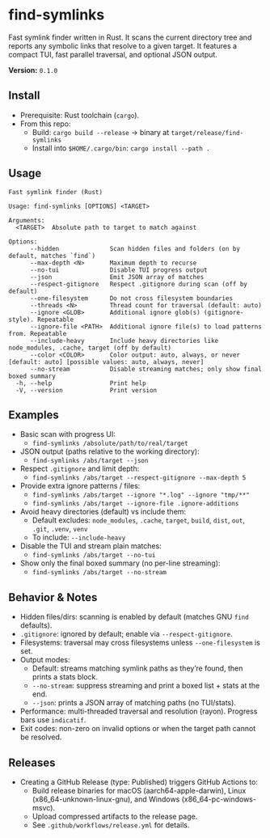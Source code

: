 # find-symlinks

Fast symlink finder written in Rust. It scans the current directory tree and reports any symbolic links that resolve to a given target. It features a compact TUI, fast parallel traversal, and optional JSON output.

**Version:** `0.1.0`

## Install

- Prerequisite: Rust toolchain (`cargo`).
- From this repo:
  - Build: `cargo build --release` → binary at `target/release/find-symlinks`
  - Install into `$HOME/.cargo/bin`: `cargo install --path .`

## Usage

```
Fast symlink finder (Rust)

Usage: find-symlinks [OPTIONS] <TARGET>

Arguments:
  <TARGET>  Absolute path to target to match against

Options:
      --hidden              Scan hidden files and folders (on by default, matches `find`)
      --max-depth <N>       Maximum depth to recurse
      --no-tui              Disable TUI progress output
      --json                Emit JSON array of matches
      --respect-gitignore   Respect .gitignore during scan (off by default)
      --one-filesystem      Do not cross filesystem boundaries
      --threads <N>         Thread count for traversal (default: auto)
      --ignore <GLOB>       Additional ignore glob(s) (gitignore-style). Repeatable
      --ignore-file <PATH>  Additional ignore file(s) to load patterns from. Repeatable
      --include-heavy       Include heavy directories like node_modules, .cache, target (off by default)
      --color <COLOR>       Color output: auto, always, or never [default: auto] [possible values: auto, always, never]
      --no-stream           Disable streaming matches; only show final boxed summary
  -h, --help                Print help
  -V, --version             Print version
```

## Examples

- Basic scan with progress UI:
  - `find-symlinks /absolute/path/to/real/target`
- JSON output (paths relative to the working directory):
  - `find-symlinks /abs/target --json`
- Respect `.gitignore` and limit depth:
  - `find-symlinks /abs/target --respect-gitignore --max-depth 5`
- Provide extra ignore patterns / files:
  - `find-symlinks /abs/target --ignore "*.log" --ignore "tmp/**"`
  - `find-symlinks /abs/target --ignore-file .ignore-additions`
- Avoid heavy directories (default) vs include them:
  - Default excludes: `node_modules`, `.cache`, `target`, `build`, `dist`, `out`, `.git`, `.venv`, `venv`
  - To include: `--include-heavy`
- Disable the TUI and stream plain matches:
  - `find-symlinks /abs/target --no-tui`
- Show only the final boxed summary (no per-line streaming):
  - `find-symlinks /abs/target --no-stream`

## Behavior & Notes

- Hidden files/dirs: scanning is enabled by default (matches GNU `find` defaults).
- `.gitignore`: ignored by default; enable via `--respect-gitignore`.
- Filesystems: traversal may cross filesystems unless `--one-filesystem` is set.
- Output modes:
  - Default: streams matching symlink paths as they’re found, then prints a stats block.
  - `--no-stream`: suppress streaming and print a boxed list + stats at the end.
  - `--json`: prints a JSON array of matching paths (no TUI/stats).
- Performance: multi-threaded traversal and resolution (rayon). Progress bars use `indicatif`.
- Exit codes: non-zero on invalid options or when the target path cannot be resolved.

## Releases

- Creating a GitHub Release (type: Published) triggers GitHub Actions to:
  - Build release binaries for macOS (aarch64-apple-darwin), Linux (x86_64-unknown-linux-gnu), and Windows (x86_64-pc-windows-msvc).
  - Upload compressed artifacts to the release page.
  - See `.github/workflows/release.yml` for details.
